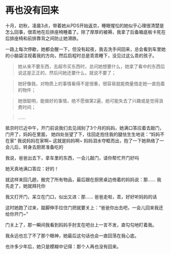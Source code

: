 # 再也没有回来

十月，初秋，凌晨3点，带着她从PDS开始返京，睡眼惺忪的她似乎心理很清楚是怎么回事，很乖地在后排座椅睡着了。除了厚厚的被褥，我拿了后备箱底板卡死在后排座椅和前排靠背之间防止她滑跌。

一路上每次停歇，她都会醒一下，但没有起夜，我去洗手间回来，总会看到车里她的小脑袋注视着我的方向，然后启程时总是乖乖睡下，没见过这么乖的孩子。
> 她从来不要东西，去超市买东西时，总问她想要什么，她拿了看中的东西后说这是正正的，然后问她还要什么，就说不要了；

> 她好像我，对物质上的事情看得不是很重，很容易就能商量借走她一直抱着的物件；

> 她很聪明，能做好的事情，绝不愿做第2遍，她可能失去了兴趣或是觉得浪费时间；

> ......

抵京时已近中午，开门前说我们去见阔别了3个月的妈妈，她满口答应着去敲门，
门开了，妈妈在里面，
她四处张望了下，往回走抱住我的腿怯生生地说：“妈妈不在家”
我说妈妈在家啊~ 这就是妈妈啊~
妈妈泪水夺眶而出，抱了一下她熟络了一会儿后，转身去厨房准备吃的


我说，爸爸出去下，拿车里的东西，一会儿敲门，请你帮忙开门好吗

她天真地满口答应：好的！

就这样来回几趟，搬完了所有物品，最后跟在厨房桌边倚着的妈妈说：那…… 我先走了，她就拜托你

我又打开门，呆立在门口，似出又进：那…… 爸爸走啦，乖，好好听妈妈的话

这时她跑了过来，踮脚伸手拉住门把就要关上：“爸爸你出去吧，一会儿回来我还给你开门~”


门关上了，那一瞬间我看到妈妈手肘支在吧台上一言不发，直勾勾地盯着我。

我永远也忘了不了那个眼神，她最后这句话也会一直回荡在我心底。

也许多少年后，她只是模糊中记得：那个人再也没有回来。
